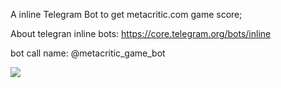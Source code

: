 A inline Telegram Bot to get metacritic.com game score;

About telegran inline bots:
https://core.telegram.org/bots/inline

bot call name: @metacritic_game_bot

<a href="https://codeclimate.com/github/icehaku/mcs-bot"><img src="https://codeclimate.com/github/icehaku/mcs-bot/badges/gpa.svg" /></a>
